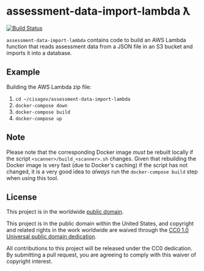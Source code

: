 # assessment-data-import-lambda ƛ #

[![Build Status](https://travis-ci.com/cisagov/assessment-data-import-lambda.svg?branch=develop)](https://travis-ci.com/cisagov/assessment-data-import-lambda)

`assessment-data-import-lambda` contains code to build an AWS Lambda function
that reads assessment data from a JSON file in an S3 bucket and imports it
into a database.

## Example ##

Building the AWS Lambda zip file:
1. `cd ~/cisagov/assessment-data-import-lambda`
2. `docker-compose down`
2. `docker-compose build`
3. `docker-compose up`

## Note ##

Please note that the corresponding Docker image _must_ be rebuilt
locally if the script `<scanner>/build_<scanner>.sh` changes.  Given
that rebuilding the Docker image is very fast (due to Docker's
caching) if the script has not changed, it is a very good idea to
_always_ run the `docker-compose build` step when using this tool.

## License ##

This project is in the worldwide [public domain](LICENSE.md).

This project is in the public domain within the United States, and
copyright and related rights in the work worldwide are waived through
the [CC0 1.0 Universal public domain
dedication](https://creativecommons.org/publicdomain/zero/1.0/).

All contributions to this project will be released under the CC0
dedication. By submitting a pull request, you are agreeing to comply
with this waiver of copyright interest.
